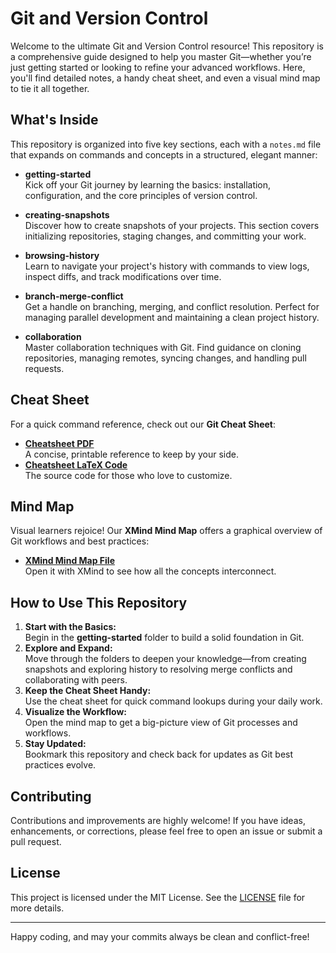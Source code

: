 # Git and Version Control

Welcome to the ultimate Git and Version Control resource! This repository is a comprehensive guide designed to help you master Git—whether you’re just getting started or looking to refine your advanced workflows. Here, you'll find detailed notes, a handy cheat sheet, and even a visual mind map to tie it all together.

## What's Inside

This repository is organized into five key sections, each with a `notes.md` file that expands on commands and concepts in a structured, elegant manner:

- **getting-started**  
  Kick off your Git journey by learning the basics: installation, configuration, and the core principles of version control.

- **creating-snapshots**  
  Discover how to create snapshots of your projects. This section covers initializing repositories, staging changes, and committing your work.

- **browsing-history**  
  Learn to navigate your project's history with commands to view logs, inspect diffs, and track modifications over time.

- **branch-merge-conflict**  
  Get a handle on branching, merging, and conflict resolution. Perfect for managing parallel development and maintaining a clean project history.

- **collaboration**  
  Master collaboration techniques with Git. Find guidance on cloning repositories, managing remotes, syncing changes, and handling pull requests.

## Cheat Sheet

For a quick command reference, check out our **Git Cheat Sheet**:
- **[Cheatsheet PDF](./cheatsheet.pdf)**  
  A concise, printable reference to keep by your side.
- **[Cheatsheet LaTeX Code](./cheatsheet.tex)**  
  The source code for those who love to customize.

## Mind Map

Visual learners rejoice! Our **XMind Mind Map** offers a graphical overview of Git workflows and best practices:
- **[XMind Mind Map File](./git-mindmap.xmind)**  
  Open it with XMind to see how all the concepts interconnect.

## How to Use This Repository

1. **Start with the Basics:**  
   Begin in the **getting-started** folder to build a solid foundation in Git.
2. **Explore and Expand:**  
   Move through the folders to deepen your knowledge—from creating snapshots and exploring history to resolving merge conflicts and collaborating with peers.
3. **Keep the Cheat Sheet Handy:**  
   Use the cheat sheet for quick command lookups during your daily work.
4. **Visualize the Workflow:**  
   Open the mind map to get a big-picture view of Git processes and workflows.
5. **Stay Updated:**  
   Bookmark this repository and check back for updates as Git best practices evolve.

## Contributing

Contributions and improvements are highly welcome! If you have ideas, enhancements, or corrections, please feel free to open an issue or submit a pull request.

## License

This project is licensed under the MIT License. See the [LICENSE](LICENSE) file for more details.

---

Happy coding, and may your commits always be clean and conflict-free!
